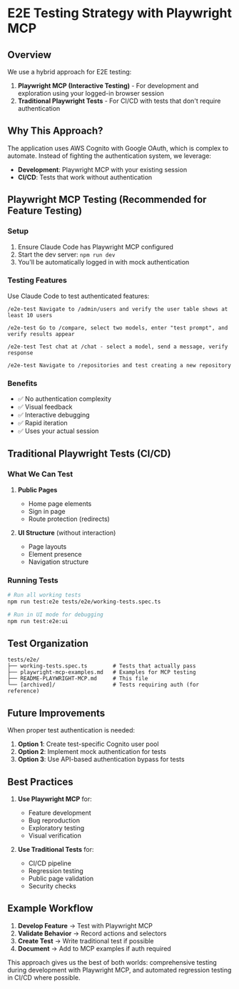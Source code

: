 # E2E Testing Strategy with Playwright MCP

## Overview

We use a hybrid approach for E2E testing:

1. **Playwright MCP (Interactive Testing)** - For development and exploration using your logged-in browser session
2. **Traditional Playwright Tests** - For CI/CD with tests that don't require authentication

## Why This Approach?

The application uses AWS Cognito with Google OAuth, which is complex to automate. Instead of fighting the authentication system, we leverage:

- **Development**: Playwright MCP with your existing session
- **CI/CD**: Tests that work without authentication

## Playwright MCP Testing (Recommended for Feature Testing)

### Setup

1. Ensure Claude Code has Playwright MCP configured
2. Start the dev server: `npm run dev`
3. You'll be automatically logged in with mock authentication

### Testing Features

Use Claude Code to test authenticated features:

```
/e2e-test Navigate to /admin/users and verify the user table shows at least 10 users

/e2e-test Go to /compare, select two models, enter "test prompt", and verify results appear

/e2e-test Test chat at /chat - select a model, send a message, verify response

/e2e-test Navigate to /repositories and test creating a new repository
```

### Benefits

- ✅ No authentication complexity
- ✅ Visual feedback
- ✅ Interactive debugging
- ✅ Rapid iteration
- ✅ Uses your actual session

## Traditional Playwright Tests (CI/CD)

### What We Can Test

1. **Public Pages**
   - Home page elements
   - Sign in page
   - Route protection (redirects)

2. **UI Structure** (without interaction)
   - Page layouts
   - Element presence
   - Navigation structure

### Running Tests

```bash
# Run all working tests
npm run test:e2e tests/e2e/working-tests.spec.ts

# Run in UI mode for debugging
npm run test:e2e:ui
```

## Test Organization

```
tests/e2e/
├── working-tests.spec.ts        # Tests that actually pass
├── playwright-mcp-examples.md   # Examples for MCP testing
├── README-PLAYWRIGHT-MCP.md     # This file
└── [archived]/                  # Tests requiring auth (for reference)
```

## Future Improvements

When proper test authentication is needed:

1. **Option 1**: Create test-specific Cognito user pool
2. **Option 2**: Implement mock authentication for tests
3. **Option 3**: Use API-based authentication bypass for tests

## Best Practices

1. **Use Playwright MCP** for:
   - Feature development
   - Bug reproduction
   - Exploratory testing
   - Visual verification

2. **Use Traditional Tests** for:
   - CI/CD pipeline
   - Regression testing
   - Public page validation
   - Security checks

## Example Workflow

1. **Develop Feature** → Test with Playwright MCP
2. **Validate Behavior** → Record actions and selectors
3. **Create Test** → Write traditional test if possible
4. **Document** → Add to MCP examples if auth required

This approach gives us the best of both worlds: comprehensive testing during development with Playwright MCP, and automated regression testing in CI/CD where possible.